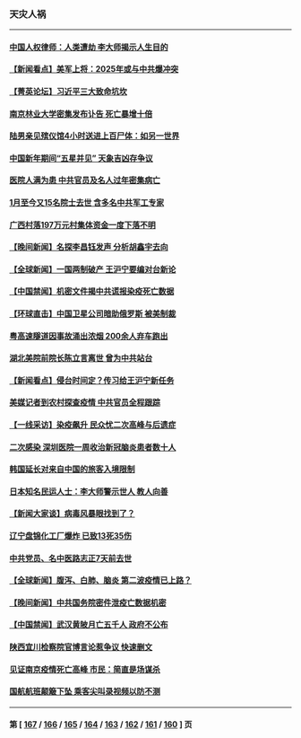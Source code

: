 ### 天灾人祸
---
#### [中国人权律师：人类遭劫 李大师揭示人生目的](../../pages/ncid280/n13917684.md) 
#### [【新闻看点】美军上将：2025年或与中共爆冲突](../../pages/ncid280/n13917496.md) 
#### [【菁英论坛】习近平三大致命坑坎](../../pages/ncid280/n13917433.md) 
#### [南京林业大学密集发布讣告 死亡暴增十倍](../../pages/ncid280/n13917385.md) 
#### [陆男亲见殡仪馆4小时送进上百尸体：如另一世界](../../pages/ncid280/n13917046.md) 
#### [中国新年期间“五星并见” 天象吉凶存争议](../../pages/ncid280/n13917191.md) 
#### [医院人满为患 中共官员及名人过年密集病亡](../../pages/ncid280/n13917127.md) 
#### [1月至今又15名院士去世 含多名中共军工专家](../../pages/ncid280/n13917156.md) 
#### [广西村落197万元村集体资金一度下落不明](../../pages/ncid280/n13917137.md) 
#### [【晚间新闻】名探李昌钰发声 分析胡鑫宇去向](../../pages/ncid280/n13917122.md) 
#### [【全球新闻】一国两制破产 王沪宁要编对台新论](../../pages/ncid280/n13917131.md) 
#### [【中国禁闻】机密文件揭中共谎报染疫死亡数据](../../pages/ncid280/n13916924.md) 
#### [【环球直击】中国卫星公司暗助俄罗斯 被美制裁](../../pages/ncid280/n13916897.md) 
#### [粤高速隧道因事故涌出浓烟 200余人弃车跑出](../../pages/ncid280/n13916995.md) 
#### [湖北美院前院长陈立言离世 曾为中共站台](../../pages/ncid280/n13916979.md) 
#### [【新闻看点】侵台时间定？传习给王沪宁新任务](../../pages/ncid280/n13916929.md) 
#### [美媒记者到农村探查疫情 中共官员全程跟踪](../../pages/ncid280/n13916922.md) 
#### [【一线采访】染疫飙升 民众忧二次高峰与后遗症](../../pages/ncid280/n13916848.md) 
#### [二次感染 深圳医院一周收治新冠脑炎患者数十人](../../pages/ncid280/n13916817.md) 
#### [韩国延长对来自中国的旅客入境限制](../../pages/ncid280/n13916802.md) 
#### [日本知名民运人士：李大师警示世人 教人向善](../../pages/ncid280/n13916627.md) 
#### [【新闻大家谈】病毒风暴眼找到了？](../../pages/ncid280/n13916766.md) 
#### [辽宁盘锦化工厂爆炸 已致13死35伤](../../pages/ncid280/n13916686.md) 
#### [中共党员、名中医路志正7天前去世](../../pages/ncid280/n13916608.md) 
#### [【全球新闻】腹泻、白肺、脑炎 第二波疫情已上路？](../../pages/ncid280/n13916633.md) 
#### [【晚间新闻】中共国务院密件泄疫亡数据机密](../../pages/ncid280/n13916632.md) 
#### [【中国禁闻】武汉黄陂月亡五千人 政府不公布](../../pages/ncid280/n13916302.md) 
#### [陕西宜川检察院官博言论惹争议 快速删文](../../pages/ncid280/n13916568.md) 
#### [见证南京疫情死亡高峰 市民：简直是场谋杀](../../pages/ncid280/n13916564.md) 
#### [国航航班颠簸下坠 乘客尖叫录视频以防不测](../../pages/ncid280/n13916575.md) 

---
#### 第 [ [167](./167.md) / [166](./166.md) / [165](./165.md) / [164](./164.md) / [163](./163.md) / [162](./162.md) / [161](./161.md) / [160](./160.md) ] 页
